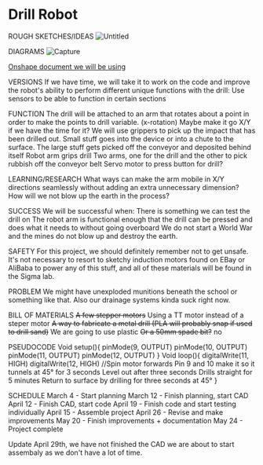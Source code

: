 # Drill Robot
ROUGH SKETCHES/IDEAS
![Untitled](https://github.com/solomon4000/planning-fuzzy-journey/assets/90640484/7252a3d8-c401-4b5e-b52c-e14bf663f62c)


DIAGRAMS
![Capture](https://github.com/solomon4000/planning-fuzzy-journey/assets/90640484/610121e8-d9fd-4019-bec9-05010f9b3550)


[Onshape document we will be using](https://cvilleschools.onshape.com/documents/c2a9d48291cc143e1c5c2e36/w/15419713e5234e2432e6f2f1/e/79c7b2bf3c5ad69468cf4189)

VERSIONS
If we have time, we will take it to work on the code and improve the robot's ability to perform different unique functions with the drill:
Use sensors to be able to function in certain sections

FUNCTION
The drill will be attached to an arm that rotates about a point in order to make the points to drill variable. (x-rotation)
Maybe make it go X/Y if we have the time for it?
We will use grippers to pick up the impact that has been drilled out.
Small stuff goes into the device or into a chute to the surface. The large stuff gets picked off the conveyor and deposited behind itself
Robot arm grips drill
Two arms, one for the drill and the other to pick rubbish off the conveyor belt
Servo motor to press button for drill?

LEARNING/RESEARCH
What ways can make the arm mobile in X/Y directions seamlessly without adding an extra unnecessary dimension?
How will we not blow up the earth in the process?

SUCCESS
We will be successful when:
There is something we can test the drill on
The robot arm is functional enough that the drill can be pressed and does what it needs to without going overboard
We do not start a World War and the mines do not blow up and destroy the earth.

SAFETY
For this project, we should definitely remember not to get unsafe. It's not necessary to resort to sketchy induction motors found on EBay or AliBaba to power any of this stuff, and all of these materials will be found in the Sigma lab.

PROBLEM
We might have unexploded munitions beneath the school or something like that. Also our drainage systems kinda suck right now.

BILL OF MATERIALS
~~A few stepper motors~~ Using a TT motor instead of a steper motor
~~A way to fabricate a metal drill (PLA will probably snap if used to drill sand)~~ We are going to use plastic
~~Or a 50mm spade bit?~~ no


PSEUDOCODE
Void setup(){
pinMode(9, OUTPUT)
pinMode(10, OUTPUT)
pinMode(11, OUTPUT)
pinMode(12, OUTPUT)
}
Void loop(){
digitalWrite(11, HIGH)
digitalWrite(12, HIGH)
//Spin motor forwards
Pin 9 and 10 make it so it tunnels at 45° for 3 seconds
Level out after three seconds
Drills straight for 5 minutes
Return to surface by drilling for three seconds at 45°
}

SCHEDULE
March 4 - Start planning
March 12 - Finish planning, start CAD
April 12 - Finish CAD, start code
April 19 - Finish code and start testing individually
April 15 - Assemble project
April 26 - Revise and make improvements
May 20 - Finish improvements + documentation
May 24 - Project complete

Update April 29th, we have not finished the CAD we are about to start assembaly as we don't have a lot of time.
